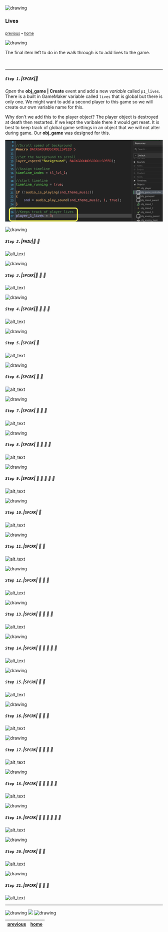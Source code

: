 <img src="https://via.placeholder.com/1000x4/45D7CA/45D7CA" alt="drawing" height="4px"/>

### Lives

<sub>[previous](../front-end/README.md#user-content-front-end) • [home](../README.md#user-content-gms2-top-down-shooter)</sub>

<img src="https://via.placeholder.com/1000x4/45D7CA/45D7CA" alt="drawing" height="4px"/>

The final item left to do in the walk through is to add lives to the game.

<br>

---


##### `Step 1.`\|`SPCRK`|:small_blue_diamond:

*Open* the **obj_game | Create** event and add a new *variable* called `p1_lives`.  There is a built in GameMaker variable called `lives` that is global but there is only one.  We might want to add a second player to this game so we will create our own variable name for this. 
		
Why don't we add this to the player object? The player object is destroyed at death then restarted.  If we kept the varibale there it would get reset.  It is best to keep track of global game settings in an object that we will not alter during game.  Our **obj_game** was designed for this. 

![Add player_1_lives to game controller step event](images/AddP1LivesToGameController.png)

<img src="https://via.placeholder.com/500x2/45D7CA/45D7CA" alt="drawing" height="2px" alt = ""/>

##### `Step 2.`\|`FHIU`|:small_blue_diamond: :small_blue_diamond: 

![alt_text](images/.png)

<img src="https://via.placeholder.com/500x2/45D7CA/45D7CA" alt="drawing" height="2px" alt = ""/>

##### `Step 3.`\|`SPCRK`|:small_blue_diamond: :small_blue_diamond: :small_blue_diamond:

![alt_text](images/.png)

<img src="https://via.placeholder.com/500x2/45D7CA/45D7CA" alt="drawing" height="2px" alt = ""/>

##### `Step 4.`\|`SPCRK`|:small_blue_diamond: :small_blue_diamond: :small_blue_diamond: :small_blue_diamond:

![alt_text](images/.png)

<img src="https://via.placeholder.com/500x2/45D7CA/45D7CA" alt="drawing" height="2px" alt = ""/>

##### `Step 5.`\|`SPCRK`| :small_orange_diamond:

![alt_text](images/.png)

<img src="https://via.placeholder.com/500x2/45D7CA/45D7CA" alt="drawing" height="2px" alt = ""/>

##### `Step 6.`\|`SPCRK`| :small_orange_diamond: :small_blue_diamond:

![alt_text](images/.png)

<img src="https://via.placeholder.com/500x2/45D7CA/45D7CA" alt="drawing" height="2px" alt = ""/>

##### `Step 7.`\|`SPCRK`| :small_orange_diamond: :small_blue_diamond: :small_blue_diamond:

![alt_text](images/.png)

<img src="https://via.placeholder.com/500x2/45D7CA/45D7CA" alt="drawing" height="2px" alt = ""/>

##### `Step 8.`\|`SPCRK`| :small_orange_diamond: :small_blue_diamond: :small_blue_diamond: :small_blue_diamond:

![alt_text](images/.png)

<img src="https://via.placeholder.com/500x2/45D7CA/45D7CA" alt="drawing" height="2px" alt = ""/>

##### `Step 9.`\|`SPCRK`| :small_orange_diamond: :small_blue_diamond: :small_blue_diamond: :small_blue_diamond: :small_blue_diamond:

![alt_text](images/.png)

<img src="https://via.placeholder.com/500x2/45D7CA/45D7CA" alt="drawing" height="2px" alt = ""/>

##### `Step 10.`\|`SPCRK`| :large_blue_diamond:

![alt_text](images/.png)

<img src="https://via.placeholder.com/500x2/45D7CA/45D7CA" alt="drawing" height="2px" alt = ""/>

##### `Step 11.`\|`SPCRK`| :large_blue_diamond: :small_blue_diamond: 

![alt_text](images/.png)

<img src="https://via.placeholder.com/500x2/45D7CA/45D7CA" alt="drawing" height="2px" alt = ""/>


##### `Step 12.`\|`SPCRK`| :large_blue_diamond: :small_blue_diamond: :small_blue_diamond: 

![alt_text](images/.png)

<img src="https://via.placeholder.com/500x2/45D7CA/45D7CA" alt="drawing" height="2px" alt = ""/>

##### `Step 13.`\|`SPCRK`| :large_blue_diamond: :small_blue_diamond: :small_blue_diamond:  :small_blue_diamond: 

![alt_text](images/.png)

<img src="https://via.placeholder.com/500x2/45D7CA/45D7CA" alt="drawing" height="2px" alt = ""/>

##### `Step 14.`\|`SPCRK`| :large_blue_diamond: :small_blue_diamond: :small_blue_diamond: :small_blue_diamond:  :small_blue_diamond: 

![alt_text](images/.png)

<img src="https://via.placeholder.com/500x2/45D7CA/45D7CA" alt="drawing" height="2px" alt = ""/>

##### `Step 15.`\|`SPCRK`| :large_blue_diamond: :small_orange_diamond: 

![alt_text](images/.png)

<img src="https://via.placeholder.com/500x2/45D7CA/45D7CA" alt="drawing" height="2px" alt = ""/>

##### `Step 16.`\|`SPCRK`| :large_blue_diamond: :small_orange_diamond:   :small_blue_diamond: 

![alt_text](images/.png)

<img src="https://via.placeholder.com/500x2/45D7CA/45D7CA" alt="drawing" height="2px" alt = ""/>

##### `Step 17.`\|`SPCRK`| :large_blue_diamond: :small_orange_diamond: :small_blue_diamond: :small_blue_diamond:

![alt_text](images/.png)

<img src="https://via.placeholder.com/500x2/45D7CA/45D7CA" alt="drawing" height="2px" alt = ""/>

##### `Step 18.`\|`SPCRK`| :large_blue_diamond: :small_orange_diamond: :small_blue_diamond: :small_blue_diamond: :small_blue_diamond:

![alt_text](images/.png)

<img src="https://via.placeholder.com/500x2/45D7CA/45D7CA" alt="drawing" height="2px" alt = ""/>

##### `Step 19.`\|`SPCRK`| :large_blue_diamond: :small_orange_diamond: :small_blue_diamond: :small_blue_diamond: :small_blue_diamond: :small_blue_diamond:

![alt_text](images/.png)

<img src="https://via.placeholder.com/500x2/45D7CA/45D7CA" alt="drawing" height="2px" alt = ""/>

##### `Step 20.`\|`SPCRK`| :large_blue_diamond: :large_blue_diamond:

![alt_text](images/.png)

<img src="https://via.placeholder.com/500x2/45D7CA/45D7CA" alt="drawing" height="2px" alt = ""/>

##### `Step 21.`\|`SPCRK`| :large_blue_diamond: :large_blue_diamond: :small_blue_diamond:

![alt_text](images/.png)

___


<img src="https://via.placeholder.com/1000x4/dba81a/dba81a" alt="drawing" height="4px" alt = ""/>

<img src="https://via.placeholder.com/1000x100/45D7CA/000000/?text=Next Up - The End!">

<img src="https://via.placeholder.com/1000x4/dba81a/dba81a" alt="drawing" height="4px" alt = ""/>

| [previous](../front-end/README.md#user-content-front-end)| [home](../README.md#user-content-gms2-top-down-shooter) |
|---|---|
